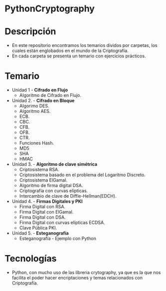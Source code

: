 # PythonCryptography

# Descripción
- En este repositorio encontramos los temarios dividos por carpetas, los cuales están englobados en el mundo de la Criptografía.
- En cada carpeta se presenta un temario con ejercicios prácticos.

# Temario
- Unidad 1  - **Cifrado en Flujo**
    - Algoritmo de Cifrado en Flujo.
- Unidad 2. - **Cifrado en Bloque**
    - Algorimo DES.
    - Algoritmo AES.
    - ECB.
    - CBC.
    - CFB.
    - OFB.
    - CTR.
    - Funciones Hash.
    - MD5
    - SHA
    - HMAC
- Unidad 3. - **Algoritmo de clave simétrica**
    - Criptosistema RSA.
    - Criptosistema basado en el problema del Logaritmo Discreto.
    - Criptosistema ElGamal.
    - Algoritmo de firma digital DSA.
    - Criptografía con curvas elípticas.
    - Intercambio de clave de Diffie-Hellman(EDCH).
- Unidad 4. - **Firmas Digitales y PKI**
    - Firma Digital con RSA.
    - Firma Digital con ElGamal.
    - Firma Digital con DSA.
    - Firma Digital con curvas elípticas ECDSA.
    - Clave Pública PKI.
- Unidad 5. - **Esteganografía**
    - Esteganografía - Ejemplo con Python
# Tecnologías 
- Python, con mucho uso de las líbreria crytography, ya que es la que nos facilita el poder hacer encriptaciones y temas relacionados con Criptografía.
